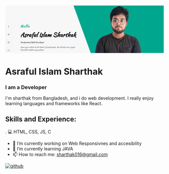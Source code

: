 ![I am Developer](https://github.com/sharthak18/sharthak18/blob/main/Screenshot%202024-09-21%20202707.png)
# Asraful Islam Sharthak
### I am a Developer
I'm sharthak from Bangladesh, and i do web development. I really enjoy learning languages and frameworks like React.

## Skills and Experience:
. 💻 HTML, CSS, JS, C
- 🔭 I’m currently working on Web Responsivnes and accesibility 
- 🌱 I’m currently learning JAVA 
- 📫 How to reach me: sharthak016@gmail.com 

[<img src='https://cdn.jsdelivr.net/npm/simple-icons@3.0.1/icons/github.svg' alt='github' height='40'>](https://github.com/sharthak18) 




